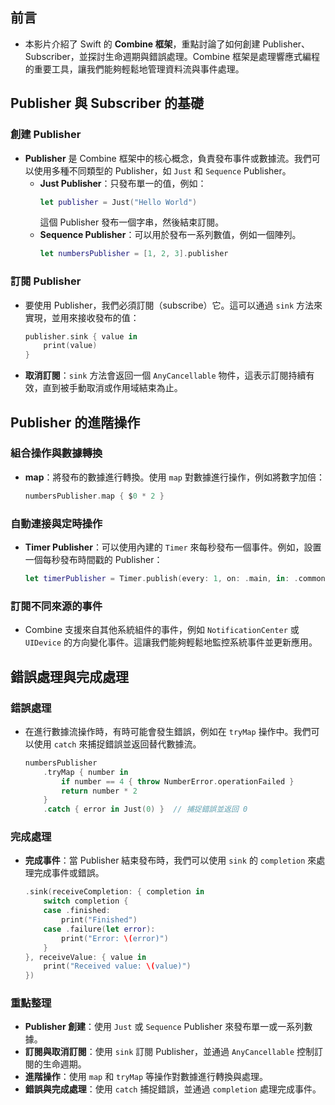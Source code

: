 ## 前言
- 本影片介紹了 Swift 的 **Combine 框架**，重點討論了如何創建 Publisher、Subscriber，並探討生命週期與錯誤處理。Combine 框架是處理響應式編程的重要工具，讓我們能夠輕鬆地管理資料流與事件處理。

## Publisher 與 Subscriber 的基礎

### 創建 Publisher
- **Publisher** 是 Combine 框架中的核心概念，負責發布事件或數據流。我們可以使用多種不同類型的 Publisher，如 `Just` 和 `Sequence` Publisher。
  - **Just Publisher**：只發布單一的值，例如：
    ```swift
    let publisher = Just("Hello World")
    ```
    這個 Publisher 發布一個字串，然後結束訂閱。
  - **Sequence Publisher**：可以用於發布一系列數值，例如一個陣列。
    ```swift
    let numbersPublisher = [1, 2, 3].publisher
    ```

### 訂閱 Publisher
- 要使用 Publisher，我們必須訂閱（subscribe）它。這可以通過 `sink` 方法來實現，並用來接收發布的值：
  ```swift
  publisher.sink { value in
      print(value)
  }
  ```
- **取消訂閱**：`sink` 方法會返回一個 `AnyCancellable` 物件，這表示訂閱持續有效，直到被手動取消或作用域結束為止。

## Publisher 的進階操作

### 組合操作與數據轉換
- **map**：將發布的數據進行轉換。使用 `map` 對數據進行操作，例如將數字加倍：
  ```swift
  numbersPublisher.map { $0 * 2 }
  ```

### 自動連接與定時操作
- **Timer Publisher**：可以使用內建的 `Timer` 來每秒發布一個事件。例如，設置一個每秒發布時間戳的 Publisher：
  ```swift
  let timerPublisher = Timer.publish(every: 1, on: .main, in: .common).autoconnect()
  ```

### 訂閱不同來源的事件
- Combine 支援來自其他系統組件的事件，例如 `NotificationCenter` 或 `UIDevice` 的方向變化事件。這讓我們能夠輕鬆地監控系統事件並更新應用。

## 錯誤處理與完成處理

### 錯誤處理
- 在進行數據流操作時，有時可能會發生錯誤，例如在 `tryMap` 操作中。我們可以使用 `catch` 來捕捉錯誤並返回替代數據流。
  ```swift
  numbersPublisher
      .tryMap { number in
          if number == 4 { throw NumberError.operationFailed }
          return number * 2
      }
      .catch { error in Just(0) }  // 捕捉錯誤並返回 0
  ```

### 完成處理
- **完成事件**：當 Publisher 結束發布時，我們可以使用 `sink` 的 `completion` 來處理完成事件或錯誤。
  ```swift
  .sink(receiveCompletion: { completion in
      switch completion {
      case .finished:
          print("Finished")
      case .failure(let error):
          print("Error: \(error)")
      }
  }, receiveValue: { value in
      print("Received value: \(value)")
  })
  ```

### 重點整理
- **Publisher 創建**：使用 `Just` 或 `Sequence` Publisher 來發布單一或一系列數據。
- **訂閱與取消訂閱**：使用 `sink` 訂閱 Publisher，並通過 `AnyCancellable` 控制訂閱的生命週期。
- **進階操作**：使用 `map` 和 `tryMap` 等操作對數據進行轉換與處理。
- **錯誤與完成處理**：使用 `catch` 捕捉錯誤，並通過 `completion` 處理完成事件。
